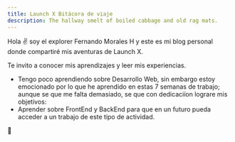 ```yaml
---
title: Launch X Bitácora de viaje
description: The hallway smelt of boiled cabbage and old rag mats.
---
```


Hola ✌️  soy el explorer Fernando Morales H y este es mi blog personal donde compartiré mis aventuras de Launch X.

Te invito a conocer mis aprendizajes y leer mis experiencias.

- Tengo poco aprendiendo sobre Desarrollo Web, sin embargo estoy emocionado por lo que he aprendido en estas 7 semanas de trabajo; aunque se que me falta demasiado, se que con dedicaciíon lograre mis objetivos:
- Aprender sobre FrontEnd y BackEnd para que en un futuro pueda acceder a un trabajo de este tipo de actividad.

🚀
